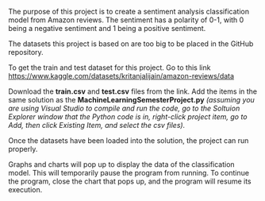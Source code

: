 The purpose of this project is to create a sentiment analysis classification model from Amazon reviews. The sentiment has a polarity of 0-1, with 0 being a negative sentiment and 1 being a positive sentiment. 

The datasets this project is based on are too big to be placed in the GitHub repository.

To get the train and test dataset for this project. Go to this link https://www.kaggle.com/datasets/kritanjalijain/amazon-reviews/data

Download the **train.csv** and **test.csv** files from the link. Add the items in the same solution as the **MachineLearningSemesterProject.py**
_(assuming you are using Visual Studio to compile and run the code, go to the Soltuion Explorer window that the Python code is in, right-click project item, go to Add, then click Existing Item, and select the csv files)._

Once the datasets have been loaded into the solution, the project can run properly.

Graphs and charts will pop up to display the data of the classification model. This will temporarily pause the program from running. To continue the program, close the chart that pops up, and the program will resume its execution.
